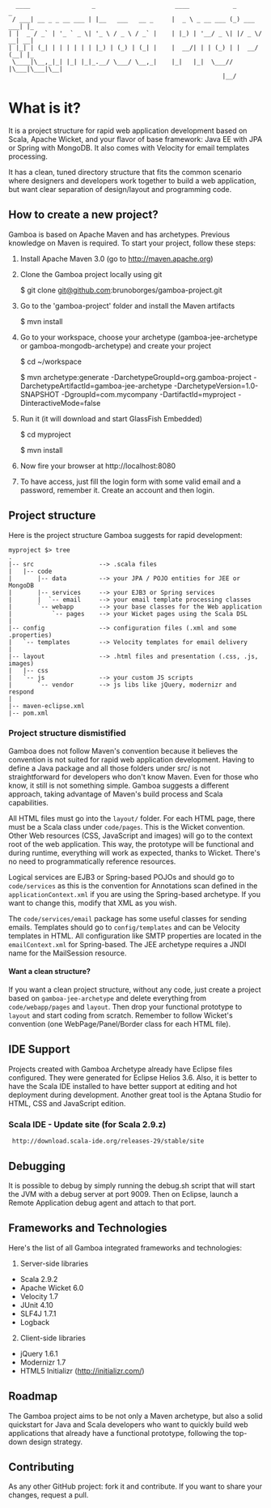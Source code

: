       ____                 _                      ____            _           _   
     / ___| __ _ _ __ ___ | |__   ___   __ _     |  _ \ _ __ ___ (_) ___  ___| |_ 
    | |  _ / _` | '_ ` _ \| '_ \ / _ \ / _` |    | |_) | '__/ _ \| |/ _ \/ __| __|
    | |_| | (_| | | | | | | |_) | (_) | (_| |    |  __/| | | (_) | |  __/ (__| |_ 
     \____|\__,_|_| |_| |_|_.__/ \___/ \__,_|    |_|   |_|  \___// |\___|\___|\__|
                                                               |__/               
What is it?
=======
It is a project structure for rapid web application development based on Scala, Apache Wicket, and your flavor of base framework: Java EE with JPA or Spring with MongoDB. It also comes with Velocity for email templates processing.

It has a clean, tuned directory structure that fits the common scenario where designers and developers work together to build a web application, but want clear separation of design/layout and programming code.

How to create a new project?
-------
Gamboa is based on Apache Maven and has archetypes. Previous knowledge on Maven is required.
To start your project, follow these steps:

1. Install Apache Maven 3.0 (go to http://maven.apache.org)
2. Clone the Gamboa project locally using git

    $ git clone git@github.com:brunoborges/gamboa-project.git
3. Go to the 'gamboa-project' folder and install the Maven artifacts

    $ mvn install
4. Go to your workspace, choose your archetype (gamboa-jee-archetype or gamboa-mongodb-archetype) and create your project

    $ cd ~/workspace

    $ mvn archetype:generate -DarchetypeGroupId=org.gamboa-project -DarchetypeArtifactId=gamboa-jee-archetype -DarchetypeVersion=1.0-SNAPSHOT -DgroupId=com.mycompany -DartifactId=myproject -DinteractiveMode=false

5. Run it (it will download and start GlassFish Embedded)

    $ cd myproject

    $ mvn install

6. Now fire your browser at http://localhost:8080

7. To have access, just fill the login form with some valid email and a password,  remember it. Create an account and then login.

Project structure
-------
Here is the project structure Gamboa suggests for rapid development:

    myproject $> tree
    .
    |-- src                  --> .scala files
    |   |-- code
    |       |-- data         --> your JPA / POJO entities for JEE or MongoDB
    |       |-- services     --> your EJB3 or Spring services
    |       |  `-- email     --> your email template processing classes
    |       `-- webapp       --> your base classes for the Web application
    |           `-- pages    --> your Wicket pages using the Scala DSL
    |
    |-- config               --> configuration files (.xml and some .properties)
    |   `-- templates        --> Velocity templates for email delivery
    |
    |-- layout               --> .html files and presentation (.css, .js, images)
    |   |-- css              
    |   `-- js               --> your custom JS scripts
    |       `-- vendor       --> js libs like jQuery, modernizr and respond
    |
    |-- maven-eclipse.xml    
    |-- pom.xml

### Project structure dismistified
Gamboa does not follow Maven's convention because it believes the convention is not suited for rapid web application development. Having to define a Java package and all those folders under src/ is not straightforward for developers who don't know Maven. Even for those who know, it still is not something simple. Gamboa suggests a different approach, taking advantage of Maven's build process and Scala capabilities. 

All HTML files must go into the `layout/` folder. For each HTML page, there must be a Scala class under `code/pages`. This is the Wicket convention. Other Web resources (CSS, JavaScript and images) will go to the context root of the web application. This way, the prototype will be functional and during runtime, everything will work as expected, thanks to Wicket. There's no need to programmatically reference resources.

Logical services are EJB3 or Spring-based POJOs and should go to `code/services` as this is the convention for Annotations scan defined in the `applicationContext.xml` if you are using the Spring-based archetype. If you want to change this, modify that XML as you wish.

The `code/services/email` package has some useful classes for sending emails. Templates should go to `config/templates` and can be Velocity templates in HTML. All configuration like SMTP properties are located in the `emailContext.xml` for Spring-based. The JEE archetype requires a JNDI name for the MailSession resource.

#### Want a clean structure?
If you want a clean project structure, without any code, just create a project based on `gamboa-jee-archetype` and delete everything from `code/webapp/pages` and `layout`. Then drop your functional prototype to `layout` and start coding from scratch. Remember to follow Wicket's convention (one WebPage/Panel/Border class for each HTML file).

IDE Support
-------
Projects created with Gamboa Archetype already have Eclipse files configured. They were generated for Eclipse Helios 3.6. Also, it is better to have the Scala IDE installed to have better support at editing and hot deployment during development. Another great tool is the Aptana Studio for HTML, CSS and JavaScript edition.

### Scala IDE - Update site (for Scala 2.9.z)

     http://download.scala-ide.org/releases-29/stable/site

Debugging
-------
It is possible to debug by simply running the debug.sh script that will start the JVM with a debug server at port 9009. Then on Eclipse, launch a Remote Application debug agent and attach to that port.

Frameworks and Technologies
-------
Here's the list of all Gamboa integrated frameworks and technologies:

1. Server-side libraries

* Scala 2.9.2
* Apache Wicket 6.0
* Velocity 1.7
* JUnit 4.10
* SLF4J 1.7.1
* Logback

2. Client-side libraries

* jQuery 1.6.1
* Modernizr 1.7
* HTML5 Initializr (http://initializr.com/)

Roadmap
-------
The Gamboa project aims to be not only a Maven archetype, but also a solid quickstart for Java and Scala developers who want to quickly build web applications that already have a functional prototype, following the top-down design strategy.

Contributing
-------
As any other GitHub project: fork it and contribute. If you want to share your changes, request a pull.
